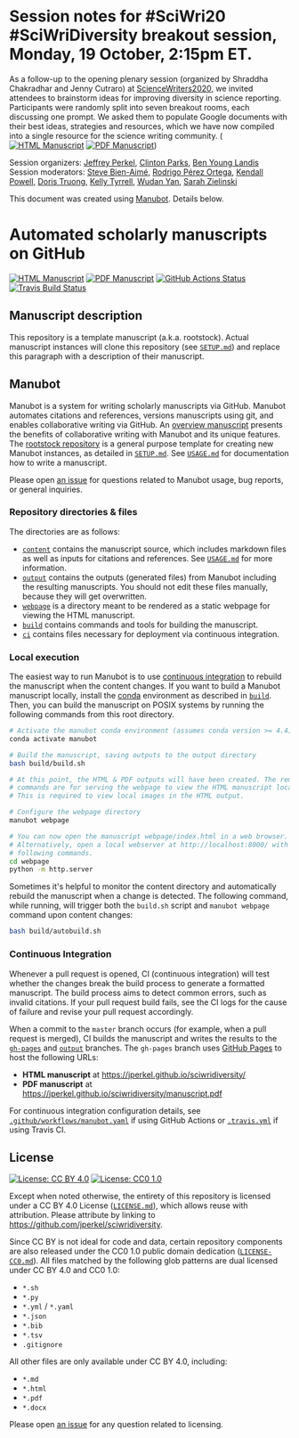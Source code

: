 # Session notes for #SciWri20 #SciWriDiversity breakout session, Monday, 19 October, 2:15pm ET.

As a follow-up to the opening plenary session (organized by Shraddha Chakradhar and Jenny Cutraro) at [ScienceWriters2020](https://sciencewriters2020.org/session), we invited attendees to brainstorm ideas for improving diversity in science reporting. Participants were randomly split into seven breakout rooms, each discussing one prompt. We asked them to populate Google documents with their best ideas, strategies and resources, which we have now compiled into a single resource for the science writing community. ([![HTML Manuscript](https://img.shields.io/badge/manuscript-HTML-blue.svg)](https://jperkel.github.io/sciwridiversity2020/)
[![PDF Manuscript](https://img.shields.io/badge/manuscript-PDF-blue.svg)](https://jperkel.github.io/sciwridiversity2020/manuscript.pdf))

Session organizers: [Jeffrey Perkel](https://twitter.com/j_perkel), [Clinton Parks](https://twitter.com/crparks3), [Ben Young Landis](https://twitter.com/younglandis)  
Session moderators: [Steve Bien-Aimé](https://twitter.com/Steve_BienAime), [Rodrigo Pérez Ortega](https://twitter.com/rpocisv), [Kendall Powell](https://twitter.com/KendallSciWri), [Doris Truong](https://twitter.com/DorisTruong), [Kelly Tyrrell](https://twitter.com/kellyperil), [Wudan Yan](https://twitter.com/wudanyan), [Sarah Zielinski](https://twitter.com/SarahZielinski)  

This document was created using [Manubot](https://manubot.org/). Details below.  

# Automated scholarly manuscripts on GitHub

<!-- usage note: edit the H1 title above to personalize the manuscript -->

[![HTML Manuscript](https://img.shields.io/badge/manuscript-HTML-blue.svg)](https://jperkel.github.io/sciwridiversity2020/)
[![PDF Manuscript](https://img.shields.io/badge/manuscript-PDF-blue.svg)](https://jperkel.github.io/sciwridiversity2020/manuscript.pdf)
[![GitHub Actions Status](https://github.com/jperkel/sciwridiversity2020/workflows/Manubot/badge.svg)](https://github.com/jperkel/sciwridiversity2020/actions)
[![Travis Build Status](https://travis-ci.com/jperkel/sciwridiversity2020.svg?branch=master)](https://travis-ci.com/jperkel/sciwridiversity2020)
<!-- usage note: delete CI badges above for services not used by your manuscript -->

## Manuscript description

<!-- usage note: edit this section. -->

This repository is a template manuscript (a.k.a. rootstock).
Actual manuscript instances will clone this repository (see [`SETUP.md`](SETUP.md)) and replace this paragraph with a description of their manuscript.

## Manubot

<!-- usage note: do not edit this section -->

Manubot is a system for writing scholarly manuscripts via GitHub.
Manubot automates citations and references, versions manuscripts using git, and enables collaborative writing via GitHub.
An [overview manuscript](https://greenelab.github.io/meta-review/ "Open collaborative writing with Manubot") presents the benefits of collaborative writing with Manubot and its unique features.
The [rootstock repository](https://git.io/fhQH1) is a general purpose template for creating new Manubot instances, as detailed in [`SETUP.md`](SETUP.md).
See [`USAGE.md`](USAGE.md) for documentation how to write a manuscript.

Please open [an issue](https://git.io/fhQHM) for questions related to Manubot usage, bug reports, or general inquiries.

### Repository directories & files

The directories are as follows:

+ [`content`](content) contains the manuscript source, which includes markdown files as well as inputs for citations and references.
  See [`USAGE.md`](USAGE.md) for more information.
+ [`output`](output) contains the outputs (generated files) from Manubot including the resulting manuscripts.
  You should not edit these files manually, because they will get overwritten.
+ [`webpage`](webpage) is a directory meant to be rendered as a static webpage for viewing the HTML manuscript.
+ [`build`](build) contains commands and tools for building the manuscript.
+ [`ci`](ci) contains files necessary for deployment via continuous integration.

### Local execution

The easiest way to run Manubot is to use [continuous integration](#continuous-integration) to rebuild the manuscript when the content changes.
If you want to build a Manubot manuscript locally, install the [conda](https://conda.io) environment as described in [`build`](build).
Then, you can build the manuscript on POSIX systems by running the following commands from this root directory.

```sh
# Activate the manubot conda environment (assumes conda version >= 4.4)
conda activate manubot

# Build the manuscript, saving outputs to the output directory
bash build/build.sh

# At this point, the HTML & PDF outputs will have been created. The remaining
# commands are for serving the webpage to view the HTML manuscript locally.
# This is required to view local images in the HTML output.

# Configure the webpage directory
manubot webpage

# You can now open the manuscript webpage/index.html in a web browser.
# Alternatively, open a local webserver at http://localhost:8000/ with the
# following commands.
cd webpage
python -m http.server
```

Sometimes it's helpful to monitor the content directory and automatically rebuild the manuscript when a change is detected.
The following command, while running, will trigger both the `build.sh` script and `manubot webpage` command upon content changes:

```sh
bash build/autobuild.sh
```

### Continuous Integration

Whenever a pull request is opened, CI (continuous integration) will test whether the changes break the build process to generate a formatted manuscript.
The build process aims to detect common errors, such as invalid citations.
If your pull request build fails, see the CI logs for the cause of failure and revise your pull request accordingly.

When a commit to the `master` branch occurs (for example, when a pull request is merged), CI builds the manuscript and writes the results to the [`gh-pages`](https://github.com/jperkel/sciwridiversity/tree/gh-pages) and [`output`](https://github.com/jperkel/sciwridiversity/tree/output) branches.
The `gh-pages` branch uses [GitHub Pages](https://pages.github.com/) to host the following URLs:

+ **HTML manuscript** at https://jperkel.github.io/sciwridiversity/
+ **PDF manuscript** at https://jperkel.github.io/sciwridiversity/manuscript.pdf

For continuous integration configuration details, see [`.github/workflows/manubot.yaml`](.github/workflows/manubot.yaml) if using GitHub Actions or [`.travis.yml`](.travis.yml) if using Travis CI.

## License

<!--
usage note: edit this section to change the license of your manuscript or source code changes to this repository.
We encourage users to openly license their manuscripts, which is the default as specified below.
-->

[![License: CC BY 4.0](https://img.shields.io/badge/License%20All-CC%20BY%204.0-lightgrey.svg)](http://creativecommons.org/licenses/by/4.0/)
[![License: CC0 1.0](https://img.shields.io/badge/License%20Parts-CC0%201.0-lightgrey.svg)](https://creativecommons.org/publicdomain/zero/1.0/)

Except when noted otherwise, the entirety of this repository is licensed under a CC BY 4.0 License ([`LICENSE.md`](LICENSE.md)), which allows reuse with attribution.
Please attribute by linking to https://github.com/jperkel/sciwridiversity.

Since CC BY is not ideal for code and data, certain repository components are also released under the CC0 1.0 public domain dedication ([`LICENSE-CC0.md`](LICENSE-CC0.md)).
All files matched by the following glob patterns are dual licensed under CC BY 4.0 and CC0 1.0:

+ `*.sh`
+ `*.py`
+ `*.yml` / `*.yaml`
+ `*.json`
+ `*.bib`
+ `*.tsv`
+ `.gitignore`

All other files are only available under CC BY 4.0, including:

+ `*.md`
+ `*.html`
+ `*.pdf`
+ `*.docx`

Please open [an issue](https://github.com/jperkel/sciwridiversity/issues) for any question related to licensing.
